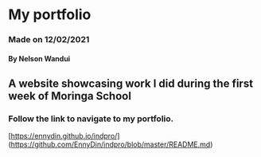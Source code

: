 # My portfolio
### Made on 12/02/2021
#### By Nelson Wandui
## A website showcasing work I did during the first week of Moringa School
### Follow the link to navigate to my portfolio.
[https://ennydin.github.io/indpro/] (https://github.com/EnnyDin/indpro/blob/master/README.md) 
